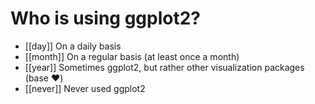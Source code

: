 <!--

language: en

author: Juliane Röder

comment: **NFDI4Biodversity & iDiv Seasonal School 2024**

version: 1.0

-->

# Who is using ggplot2?

- [[day]]      On a daily basis
- [[month]]    On a regular basis (at least once a month)
- [[year]]     Sometimes ggplot2, but rather other visualization packages (base ❤️)
- [[never]]    Never used ggplot2
